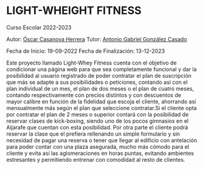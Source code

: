# LIGHT-WHEIGHT FITNESS 

 Curso Escolar 2022-2023

 Autor: [Óscar Casanova Herrera](https://github.com/OscarCasahe/PFC_Casanova_Oscar)
 Tutor: [Antonio Gabriel González Casado](...)

 Fecha de Inicio: 19-09-2022
 Fecha de Finalización: 13-12-2023


 Este proyecto llamado Light-Whey Fitness cuenta con el objetivo de condicionar una página web para que sea completamente funcional y dar la posibilidad al usuario registrado de poder contratar el plan de suscripción que más se adapte a sus posibilidades o peticiones, contando así con el plan individual de un mes, el plan de dos meses o el plan de cuatro meses, contando respectivamente con precios distintos y con descuentos de mayor calibre en función de la fidelidad que escoja el cliente, ahorrando así mensualmente más según el plan que seleccione contratar.Si el cliente opta por contratar el plan de 2 meses o superior contará con la posibilidad de reservar clases de kick-boxing, siendo uno de los pocos gimnasios en el Aljarafe que cuentan con esta posibilidad. Por otra parte el cliente podrá reservar la clase que el prefiera rellenando un simple formulario y sin necesidad de pagar una reserva o tener que llegar al edificio con antelación para poder contar con una plaza asegurada, mucho más cómodo para el cliente y evita así las aglomeraciones en horas puntas, evitando ambientes estresantes y permitiendo entrenar con comodidad al resto de clientes.





